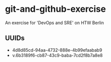 # git-and-github-exercise
An exercise for 'DevOps and SRE' on HTW Berlin

## UUIDs
- 4d8d85cd-94aa-4732-888e-4b99efaabab9
- v.6b3189f6-cb87-43c9-baba-7cd2f8b7a8e8

